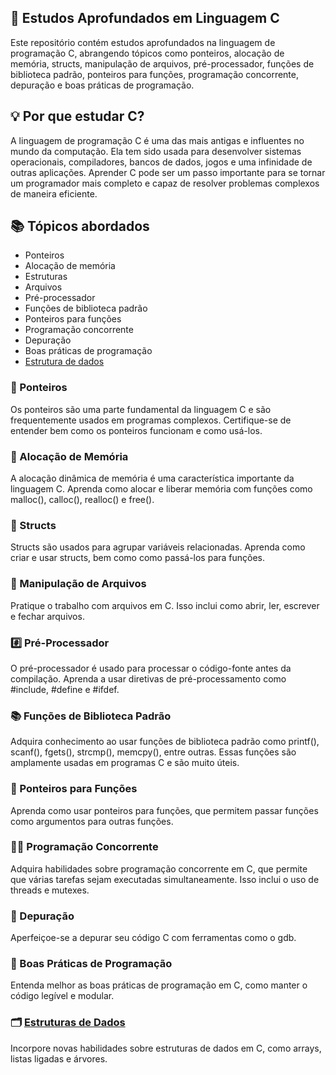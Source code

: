 ## 🚀 Estudos Aprofundados em Linguagem C

Este repositório contém estudos aprofundados na linguagem de programação C, abrangendo tópicos como ponteiros, alocação de memória, structs, manipulação de arquivos, pré-processador, funções de biblioteca padrão, ponteiros para funções, programação concorrente, depuração e boas práticas de programação.

## 💡 Por que estudar C?

A linguagem de programação C é uma das mais antigas e influentes no mundo da computação. Ela tem sido usada para desenvolver sistemas operacionais, compiladores, bancos de dados, jogos e uma infinidade de outras aplicações. Aprender C pode ser um passo importante para se tornar um programador mais completo e capaz de resolver problemas complexos de maneira eficiente.

## 📚 Tópicos abordados

- Ponteiros
- Alocação de memória
- Estruturas
- Arquivos
- Pré-processador
- Funções de biblioteca padrão
- Ponteiros para funções
- Programação concorrente
- Depuração
- Boas práticas de programação
- [Estrutura de dados](./Projects/%20data_structure/)

### 📍 Ponteiros

Os ponteiros são uma parte fundamental da linguagem C e são frequentemente usados em programas complexos. Certifique-se de entender bem como os ponteiros funcionam e como usá-los.

### 💾 Alocação de Memória

A alocação dinâmica de memória é uma característica importante da linguagem C. Aprenda como alocar e liberar memória com funções como malloc(), calloc(), realloc() e free().

### 🧱 Structs

Structs são usados para agrupar variáveis relacionadas. Aprenda como criar e usar structs, bem como como passá-los para funções.

### 📂 Manipulação de Arquivos

Pratique o trabalho com arquivos em C. Isso inclui como abrir, ler, escrever e fechar arquivos.

### #️⃣ Pré-Processador

O pré-processador é usado para processar o código-fonte antes da compilação. Aprenda a usar diretivas de pré-processamento como #include, #define e #ifdef.

### 📚 Funções de Biblioteca Padrão

Adquira conhecimento ao usar funções de biblioteca padrão como printf(), scanf(), fgets(), strcmp(), memcpy(), entre outras. Essas funções são amplamente usadas em programas C e são muito úteis.

### 🔗 Ponteiros para Funções

Aprenda como usar ponteiros para funções, que permitem passar funções como argumentos para outras funções.

### 🧑‍💻 Programação Concorrente

Adquira habilidades sobre programação concorrente em C, que permite que várias tarefas sejam executadas simultaneamente. Isso inclui o uso de threads e mutexes.

### 🐛 Depuração

Aperfeiçoe-se a depurar seu código C com ferramentas como o gdb.

### 📝 Boas Práticas de Programação

Entenda melhor as boas práticas de programação em C, como manter o código legível e modular.

### 🗂️ [Estruturas de Dados](./Projects/%20data_structure/)

Incorpore novas habilidades sobre estruturas de dados em C, como arrays, listas ligadas e árvores.


